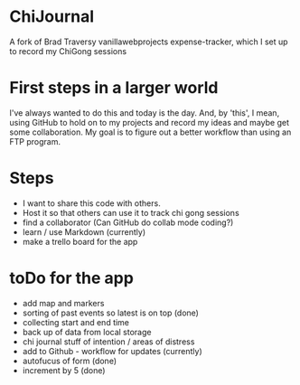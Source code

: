 # ChiJournal
A fork of Brad Traversy vanillawebprojects expense-tracker, which I set up to record my ChiGong sessions

# First steps in a larger world
I've always wanted to do this and today is the day.  And, by 'this', I mean, using GitHub to hold on to my projects and record my ideas and maybe get some collaboration.  My goal is to figure out a better workflow than using an FTP program.  

# Steps
- I want to share this code with others.  
- Host it so that others can use it to track chi gong sessions
- find a collaborator (Can GitHub do collab mode coding?)
- learn / use Markdown (currently)
- make a trello board for the app

# toDo for the app

- add map and markers
- sorting of past events so latest is on top (done)
- collecting start and end time
- back up of data from local storage
- chi journal stuff of intention / areas of distress
- add to Github - workflow for updates (currently)
- autofucus of form (done)
- increment by 5 (done)


